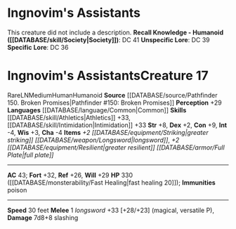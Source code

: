 ﻿---
ac: '43'
alignment: LN
all_resistance: null
burrow_speed: null
charisma: '-4'
climb_speed: null
constitution: '+9'
creature_ability: null
creature_family: null
description: 'This creature did not include a description.<br/><br/><b><u>Recall Knowledge
  - Humanoid</u> ( [[DATABASE/skill/Society|Society]] )</b>: DC 41<br/><b><u>Unspecific
  Lore</u></b>: DC 39<br/><b><u>Specific Lore</u></b>: DC 36'
dexterity: '+2'
element: null
fly_speed: null
fortitude: '+32'
hp: 330 ( fast healing 20 )
id: '1592'
immunity:
- '[[DATABASE/trait/Poison|poison]]'
intelligence: '-4'
land_speed: '30'
language:
- '[[DATABASE/language/Common|Common]]'
level: '17'
max_speed: '30'
name: Ingnovim's Assistants
perception: '+29'
rarity: Rare
reflex: '+26'
resistance: null
rus_type_level: null
sense: null
size: Medium
skill:
- '[[DATABASE/skill/Athletics|Athletics]] +33'
- '[[DATABASE/skill/Intimidation|Intimidation]] +33'
source: '[[DATABASE/source/Pathfinder 150. Broken Promises|Pathfinder #150: Broken
  Promises]]'
speed:
- 30 feet
spell: null
strength: '+8'
strength_req: '8'
strongest_save:
- Fortitude
swim_speed: null
trait:
- '[[DATABASE/trait/Human|Human]]'
- '[[DATABASE/trait/Humanoid|Humanoid]]'
- '[[DATABASE/trait/Rare|Rare]]'
type: Creature
vision: null
weakest_save:
- Reflex
weakness: null
will: '+29'
wisdom: '+3'

---
# Ingnovim's Assistants

This creature did not include a description.
**Recall Knowledge - Humanoid ([[DATABASE/skill/Society|Society]])**: DC 41
**Unspecific Lore**: DC 39
**Specific Lore**: DC 36

# Ingnovim's Assistants<span class="item-type">Creature 17</span>

<span class="trait-rare item-trait">Rare</span><span class="trait-alignment item-trait">LN</span><span class="trait-size item-trait">Medium</span><span class="item-trait">Human</span><span class="item-trait">Humanoid</span>
**Source** [[DATABASE/source/Pathfinder 150. Broken Promises|Pathfinder #150: Broken Promises]]
**Perception** +29
**Languages** [[DATABASE/language/Common|Common]]
**Skills** [[DATABASE/skill/Athletics|Athletics]] +33, [[DATABASE/skill/Intimidation|Intimidation]] +33
**Str** +8, **Dex** +2, **Con** +9, **Int** -4, **Wis** +3, **Cha** -4
**Items** _+2 [[DATABASE/equipment/Striking|greater striking]] [[DATABASE/weapon/Longsword|longsword]]_, _+2 [[DATABASE/equipment/Resilient|greater resilient]] [[DATABASE/armor/Full Plate|full plate]]_

---
**AC** 43; **Fort** +32, **Ref** +26, **Will** +29
**HP** 330 ([[DATABASE/monsterability/Fast Healing|fast healing 20]]); **Immunities** poison

---
**Speed** 30 feet
<span class="in-box-ability">**Melee** <span class="action-icon">1</span> _longsword_ +33 [+28/+23] (magical, versatile P), **Damage** 7d8+8 slashing</span>